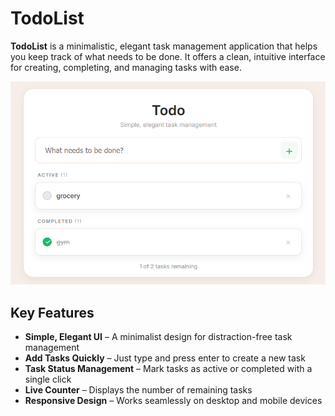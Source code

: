 # TodoList

**TodoList** is a minimalistic, elegant task management application that helps you keep track of what needs to be done. It offers a clean, intuitive interface for creating, completing, and managing tasks with ease.

![Simple Flow List Screenshot](todolist.png)

## Key Features

- **Simple, Elegant UI** – A minimalist design for distraction-free task management
- **Add Tasks Quickly** – Just type and press enter to create a new task
- **Task Status Management** – Mark tasks as active or completed with a single click
- **Live Counter** – Displays the number of remaining tasks
- **Responsive Design** – Works seamlessly on desktop and mobile devices 

